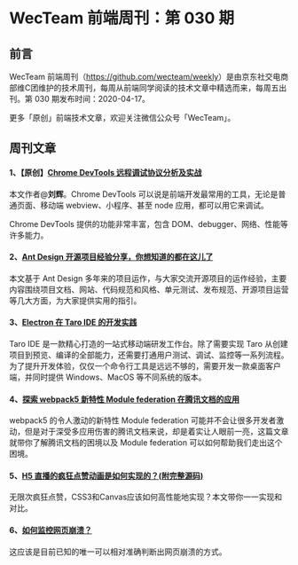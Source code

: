 
# WecTeam 前端周刊：第 030 期

## 前言

WecTeam 前端周刊（<https://github.com/wecteam/weekly>）是由京东社交电商部维C团维护的技术周刊，每周从前端同学阅读的技术文章中精选而来，每周五出刊。第 030 期发布时间：2020-04-17。

更多「原创」前端技术文章，欢迎关注微信公众号「WecTeam」。

## 周刊文章

#### 1、【原创】[Chrome DevTools 远程调试协议分析及实战](https://mp.weixin.qq.com/s/WOeSUH-wGvQnaWFymBeH8g)

本文作者@**刘辉**。Chrome DevTools 可以说是前端开发最常用的工具，无论是普通页面、移动端 webview、小程序、甚至 node 应用，都可以用它来调试。

Chrome DevTools 提供的功能非常丰富，包含 DOM、debugger、网络、性能等许多能力。

#### 2、[Ant Design 开源项目经验分享，你想知道的都在这儿了](https://mp.weixin.qq.com/s/qpZB9tPiLrHIbJnwi-8KKg)

本文基于 Ant Design 多年来的项目运作，与大家交流开源项目的运作经验，主要内容围绕项目文档、网站、代码规范和风格、单元测试、发布规范、开源项目运营等几大方面，为大家提供实用的指引。


#### 3、[Electron 在 Taro IDE 的开发实践](https://aotu.io/notes/2020/04/07/electron-in-taro-ide/index.html)

Taro IDE 是一款精心打造的一站式移动端研发工作台。除了需要实现 Taro 从创建项目到预览、编译的全部能力，还需要打通用户测试、调试、监控等一系列流程。为了提升开发体验，仅仅一个命令行工具是远远不够的，需要开发一款桌面客户端，并同时提供 Windows、MacOS 等不同系统的版本。

#### 4、[探索 webpack5 新特性 Module federation 在腾讯文档的应用](http://www.alloyteam.com/2020/04/14338/)

webpack5 的令人激动的新特性 Module federation 可能并不会让很多开发者激动，但是对于深受多应用伤害的腾讯文档来说，却是着实让人眼前一亮，这篇文章就带你了解腾讯文档的困境以及 Module federation 可以如何帮助我们走出这个困境。

#### 5、[H5 直播的疯狂点赞动画是如何实现的？(附完整源码)](https://juejin.im/post/5e947b8f6fb9a03c957ffd1a)

无限次疯狂点赞，CSS3和Canvas应该如何高性能地实现？本文带你一一实现和对比。

#### 6、[如何监控网页崩溃？](https://mp.weixin.qq.com/s/EscBLM3hAoCrYn9r9zFmng)

这应该是目前已知的唯一可以相对准确判断出网页崩溃的方式。

